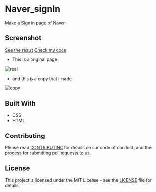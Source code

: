 # Naver_signIn

Make a Sign in page of Naver

## Screenshot

[See the result](https://emily7485.github.io/css-example-NaverSignIn/signin.html)
[Check my code](https://github.com/emily7485/test.github.io/tree/master/01.NaverSignIn)

- This is a original page
  
![real](https://github.com/emily7485/test.github.io/blob/master/images/real.PNG)

- and this is a copy that i made

![copy](https://github.com/emily7485/test.github.io/blob/master/images/copy.PNG)


## Built With
- CSS
- HTML


## Contributing

Please read [CONTRIBUTING](https://gist.github.com/emily7485/be9662f632063012c84f394ab0ff423b) for details on our code of conduct, and the process for submitting pull requests to us.


## License

This project is licensed under the MIT License - see the [LICENSE](https://gist.github.com/emily7485/22bbc7aa64f6c8ee33850ad88bafdfcf) file for details
